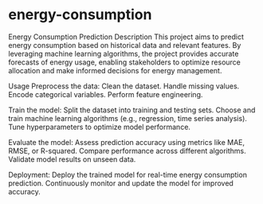 # energy-consumption
Energy Consumption Prediction
Description
This project aims to predict energy consumption based on historical data and relevant features. By leveraging machine learning algorithms, the project provides accurate forecasts of energy usage, enabling stakeholders to optimize resource allocation and make informed decisions for energy management.

Usage
Preprocess the data:
Clean the dataset.
Handle missing values.
Encode categorical variables.
Perform feature engineering.

Train the model:
Split the dataset into training and testing sets.
Choose and train machine learning algorithms (e.g., regression, time series analysis).
Tune hyperparameters to optimize model performance.

Evaluate the model:
Assess prediction accuracy using metrics like MAE, RMSE, or R-squared.
Compare performance across different algorithms.
Validate model results on unseen data.

Deployment:
Deploy the trained model for real-time energy consumption prediction.
Continuously monitor and update the model for improved accuracy.
